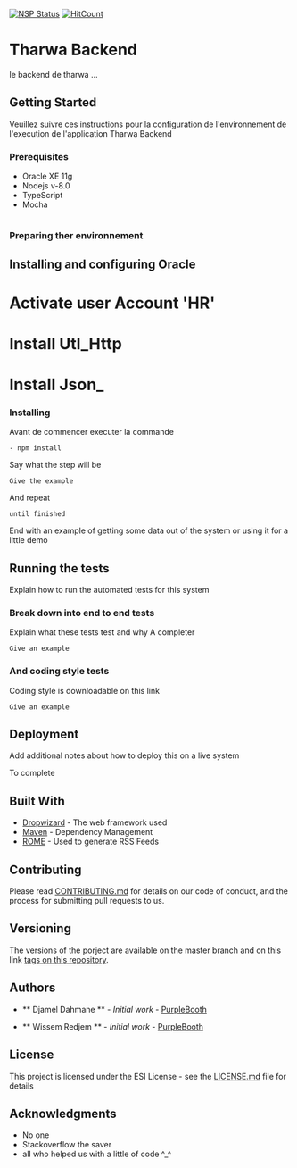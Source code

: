 [![NSP Status](https://nodesecurity.io/orgs/projet2cs/projects/e32cf98f-7f9c-4ffa-a4e0-35b3c5fe49ba/badge)](https://nodesecurity.io/orgs/projet2cs/projects/e32cf98f-7f9c-4ffa-a4e0-35b3c5fe49ba) [![HitCount](http://hits.dwyl.io/transdz/Backend.svg)](http://hits.dwyl.io/transdz/Backend)



# Tharwa Backend

le backend de tharwa ...

## Getting Started

Veuillez suivre ces instructions pour la configuration de l'environnement de l'execution de l'application Tharwa Backend 


### Prerequisites
  - Oracle XE 11g
  - Nodejs v-8.0 
  - TypeScript 
  - Mocha 
  

```
```

### Preparing ther environnement 

## Installing and configuring Oracle 

# Activate user Account 'HR' 

# Install Utl_Http 


# Install Json_





### Installing

Avant de commencer executer la commande 

    - npm install 


Say what the step will be

```
Give the example
```

And repeat

```
until finished
```

End with an example of getting some data out of the system or using it for a little demo



## Running the tests

Explain how to run the automated tests for this system

### Break down into end to end tests

Explain what these tests test and why
A completer

```
Give an example
```

### And coding style tests

Coding style is downloadable on this link 

```
Give an example
```

## Deployment

Add additional notes about how to deploy this on a live system

To complete

## Built With

* [Dropwizard](http://www.dropwizard.io/1.0.2/docs/) - The web framework used
* [Maven](https://maven.apache.org/) - Dependency Management
* [ROME](https://rometools.github.io/rome/) - Used to generate RSS Feeds

## Contributing

Please read [CONTRIBUTING.md](https://gist.github.com/PurpleBooth/b24679402957c63ec426) for details on our code of conduct, and the process for submitting pull requests to us.

## Versioning

The versions of the porject are available on the master branch and on this link [tags on this repository](https://github.com/your/project/tags). 

## Authors

* ** Djamel Dahmane ** - *Initial work* - [PurpleBooth](https://github.com/transdz)

* ** Wissem Redjem  ** - *Initial work* - [PurpleBooth](https://github.com/rdjWiss)



## License

This project is licensed under the ESI License - see the [LICENSE.md](LICENSE.md) file for details

## Acknowledgments

* No one 
* Stackoverflow the saver 
* all who helped us with a little of code ^_^ 
